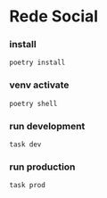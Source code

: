 # Rede Social

### install
```
poetry install
```

### venv activate
```
poetry shell
```

### run development
```
task dev
```

### run production
```
task prod
```